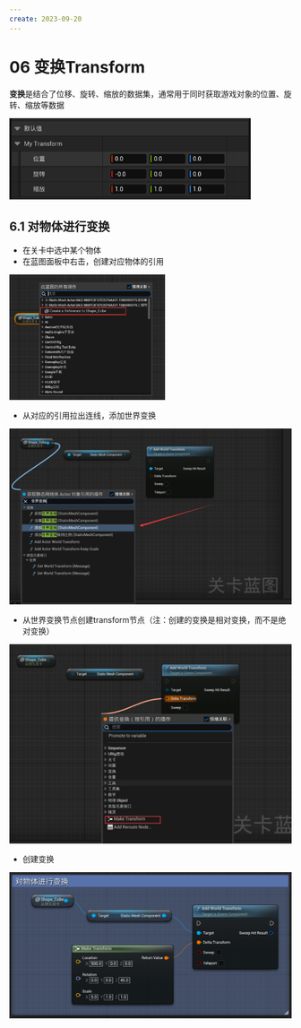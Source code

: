 ```yaml
---
create: 2023-09-20
---
```

# 06 变换Transform

​	**变换**是结合了位移、旋转、缩放的数据集，通常用于同时获取游戏对象的位置、旋转、缩放等数据

<img src="./assets/image-20230920083813205.png" alt="image-20230920083813205" style="zoom: 67%;" />

## 6.1 对物体进行变换

* 在关卡中选中某个物体
* 在蓝图面板中右击，创建对应物体的引用

<img src="./assets/image-20230920084500122.png" alt="image-20230920084500122" style="zoom:33%;" />

* 从对应的引用拉出连线，添加世界变换

<img src="./assets/image-20230920084805513.png" alt="image-20230920084805513" style="zoom:50%;" />

* 从世界变换节点创建transform节点（注：创建的变换是相对变换，而不是绝对变换）

<img src="./assets/image-20230920084855997.png" alt="image-20230920084855997" style="zoom:50%;" />

* 创建变换

<img src="./assets/image-20230920085040232.png" alt="image-20230920085040232" style="zoom:50%;" />